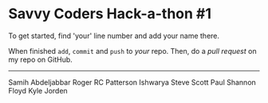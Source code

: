 # Savvy Coders Hack-a-thon #1

To get started, find 'your' line number and add your name there.

When finished `add`, `commit` and `push` to *your* repo. Then, do a _pull request_ on my repo on GitHub.

---
Samih Abdeljabbar
Roger
RC Patterson
Ishwarya
Steve
Scott
Paul Shannon
Floyd
Kyle
Jorden
